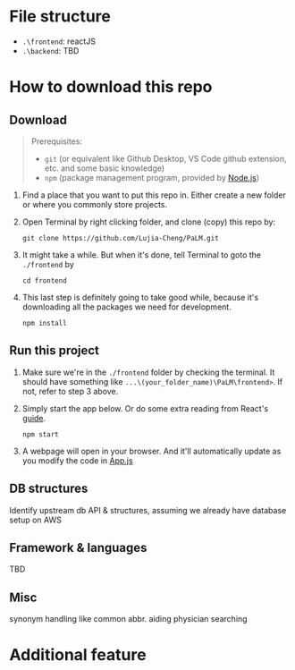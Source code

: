 # File structure

- `.\frontend`: reactJS
- `.\backend`: TBD

# How to download this repo

## Download

> Prerequisites:
>
> - `git` (or equivalent like Github Desktop, VS Code github extension, etc. and some basic knowledge)
> - `npm` (package management program, provided by [Node.js](https://nodejs.org))

1. Find a place that you want to put this repo in. Either create a new folder or where you commonly store projects.

2. Open Terminal by right clicking folder, and clone (copy) this repo by:

   `git clone https://github.com/Lujia-Cheng/PaLM.git`

3. It might take a while. But when it's done, tell Terminal to goto the `./frontend` by

   `cd frontend`

4. This last step is definitely going to take good while, because it's downloading all the packages we need for development.

   `npm install`

## Run this project 

1. Make sure we're in the `./frontend` folder by checking the terminal. It should have something like `...\(your_folder_name)\PaLM\frontend>`. If not, refer to step 3 above.

2. Simply start the app below. Or do some extra reading from React's [guide](./frontend/README.md).

   `npm start`

3. A webpage will open in your browser. And it'll automatically update as you modify the code in [App.js](./frontend/src/App.js)

## DB structures

Identify upstream db API & structures, assuming we already have database setup on AWS

## Framework & languages

TBD

## Misc

synonym handling like common abbr. aiding physician searching

# Additional feature
